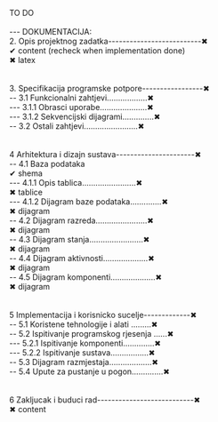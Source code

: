TO DO                                                               <br/>
                                                                    <br/>
--- DOKUMENTACIJA:                                                  <br/>
2. Opis projektnog zadatka--------------------------✖              <br/>
✔ content (recheck when implementation done)                       <br/>
✖ latex                                                            <br/>
                                                                    <br/>
                                                                    <br/>
3. Specifikacija programske potpore-----------------✖              <br/>
-- 3.1 Funkcionalni zahtjevi..................✖                    <br/>
--- 3.1.1 Obrasci uporabe.....................✖                    <br/>
--- 3.1.2 Sekvencijski dijagrami..............✖                    <br/>
-- 3.2 Ostali zahtjevi........................✖                    <br/>
                                                                    <br/>
                                                                    <br/>
4 Arhitektura i dizajn sustava----------------------✖              <br/>
-- 4.1 Baza podataka                                               <br/>
✔ shema                                                            <br/>
--- 4.1.1 Opis tablica........................✖                    <br/>
✖ tablice                                                          <br/>
--- 4.1.2 Dijagram baze podataka..............✖                    <br/>
✖ dijagram                                                         <br/>
-- 4.2 Dijagram razreda.......................✖                    <br/>
✖ dijagram                                                         <br/>
-- 4.3 Dijagram stanja........................✖                    <br/>
✖ dijagram                                                         <br/>
-- 4.4 Dijagram aktivnosti....................✖                    <br/>
✖ dijagram                                                         <br/>
-- 4.5 Dijagram komponenti....................✖                    <br/>
✖ dijagram                                                         <br/>
                                                                    <br/>
                                                                    <br/>
5 Implementacija i korisnicko sucelje-------------✖                <br/>
-- 5.1 Koristene tehnologije i alati .........✖                    <br/>
-- 5.2 Ispitivanje programskog rjesenja ......✖                    <br/>
--- 5.2.1 Ispitivanje komponenti..............✖                    <br/>
--- 5.2.2 Ispitivanje sustava.................✖                    <br/>
-- 5.3 Dijagram razmjestaja...................✖                    <br/>
-- 5.4 Upute za pustanje u pogon..............✖                    <br/>
                                                                    <br/>
                                                                    <br/>
6 Zakljucak i buduci rad---------------------------✖               <br/>
✖ content                                                          <br/>
                                                                    <br/>
